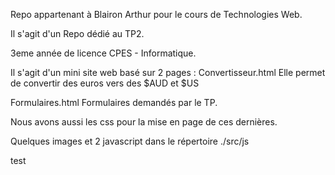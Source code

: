 Repo appartenant à Blairon Arthur pour le cours de Technologies Web.

Il s'agit d'un Repo dédié au TP2.

3eme année de licence CPES - Informatique.

Il s'agit d'un mini site web basé sur 2 pages :
Convertisseur.html
Elle permet de convertir des euros vers des $AUD et $US

Formulaires.html
Formulaires demandés par le TP.

Nous avons aussi les css pour la mise en page de ces dernières.

Quelques images et 2 javascript dans le répertoire ./src/js

test